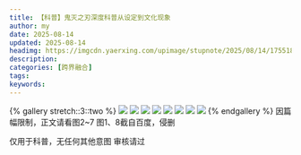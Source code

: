 ```yaml
---
title: 【科普】鬼灭之刃深度科普从设定到文化现象
author: my
date: 2025-08-14
updated: 2025-08-14
headimg: https://imgcdn.yaerxing.com/upimage/stupnote/2025/08/14/1755181238_19582208_1533.jpg
description: 
categories: [跨界融合]
tags: 
keywords: 
---
```


{% gallery stretch::3::two %}
![](https://imgcdn.yaerxing.com/upimage/stupnote/2025/08/14/1755181238_19582208_1533.jpg)
![](https://imgcdn.yaerxing.com/upimage/stupnote/2025/08/14/1755181240_19582208_4081.jpg)
![](https://imgcdn.yaerxing.com/upimage/stupnote/2025/08/14/1755181241_19582208_4496.jpg)
![](https://imgcdn.yaerxing.com/upimage/stupnote/2025/08/14/1755181242_19582208_4539.jpg)
![](https://imgcdn.yaerxing.com/upimage/stupnote/2025/08/14/1755181243_19582208_4351.jpg)
![](https://imgcdn.yaerxing.com/upimage/stupnote/2025/08/14/1755181245_19582208_8615.jpg)
![](https://imgcdn.yaerxing.com/upimage/stupnote/2025/08/14/1755181246_19582208_2599.jpg)
![](https://imgcdn.yaerxing.com/upimage/stupnote/2025/08/14/1755181247_19582208_4857.jpg)
{% endgallery %}
因篇幅限制，正文请看图2~7
图1、8截自百度，侵删

仅用于科普，无任何其他意图
审核请过
